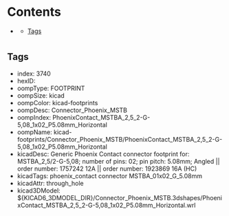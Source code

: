 



Contents
========

* [](#)
	* [Tags](#tags)

# 

## Tags

- index: 3740
- hexID: 
- oompType: FOOTPRINT
- oompSize: kicad
- oompColor: kicad-footprints
- oompDesc: Connector_Phoenix_MSTB
- oompIndex: PhoenixContact_MSTBA_2,5_2-G-5,08_1x02_P5.08mm_Horizontal
- oompName: kicad-footprints/Connector_Phoenix_MSTB/PhoenixContact_MSTBA_2,5_2-G-5,08_1x02_P5.08mm_Horizontal
- kicadDesc: Generic Phoenix Contact connector footprint for: MSTBA_2,5/2-G-5,08; number of pins: 02; pin pitch: 5.08mm; Angled || order number: 1757242 12A || order number: 1923869 16A (HC)
- kicadTags: phoenix_contact connector MSTBA_01x02_G_5.08mm
- kicadAttr: through_hole
- kicad3DModel: ${KICAD6_3DMODEL_DIR}/Connector_Phoenix_MSTB.3dshapes/PhoenixContact_MSTBA_2,5_2-G-5,08_1x02_P5.08mm_Horizontal.wrl
